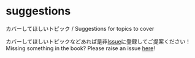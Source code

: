 # suggestions
カバーしてほしいトピック / Suggestions for topics to cover 

カバーしてほしいトピックなどあれば是非[Issue](https://github.com/vscode-textbook/suggestions/issues)に登録してご提案ください！
Missing something in the book? Please raise an issue [here](https://github.com/vscode-textbook/suggestions/issues)!
